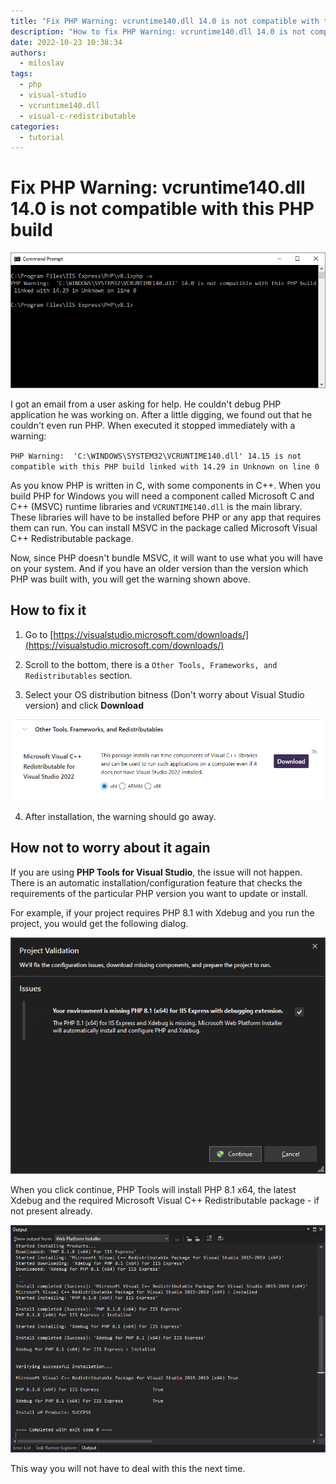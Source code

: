 ```yaml
---
title: "Fix PHP Warning: vcruntime140.dll 14.0 is not compatible with this PHP build"
description: "How to fix PHP Warning: vcruntime140.dll 14.0 is not compatible with this PHP build."
date: 2022-10-23 10:38:34
authors:
  - miloslav
tags:
  - php
  - visual-studio
  - vcruntime140.dll
  - visual-c-redistributable
categories:
  - tutorial
---
```


# Fix PHP Warning: vcruntime140.dll 14.0 is not compatible with this PHP build

![Cover Image](imgs/cmd.png)

I got an email from a user asking for help. He couldn't debug PHP application he was working on. After a little digging, we found out that he couldn't even run PHP. When executed it stopped immediately with a warning:

<!-- more -->

`
PHP Warning:  'C:\WINDOWS\SYSTEM32\VCRUNTIME140.dll' 14.15 is not compatible with this PHP build linked with 14.29 in Unknown on line 0
`

As you know PHP is written in C, with some components in C++. When you build PHP for Windows you will need a component called Microsoft C and C++ (MSVC) runtime libraries and `VCRUNTIME140.dll` is the main library. These libraries will have to be installed before PHP or any app that requires them can run. You can install MSVC in the package called Microsoft Visual C++ Redistributable package.

Now, since PHP doesn't bundle MSVC, it will want to use what you will have on your system. And if you have an older version than the version which PHP was built with, you will get the warning shown above.

## How to fix it

1. Go to [https://visualstudio.microsoft.com/downloads/](https://visualstudio.microsoft.com/downloads/)

2. Scroll to the bottom, there is a `Other Tools, Frameworks, and Redistributables` section.

3. Select your OS distribution bitness (Don't worry about Visual Studio version) and click **Download**

![Visual Studio Download Page](imgs/other-tools.png)

4. After installation, the warning should go away.

## How not to worry about it again

If you are using **PHP Tools for Visual Studio**, the issue will not happen. There is an automatic installation/configuration feature that checks the requirements of the particular PHP version you want to update or install.

For example, if your project requires PHP 8.1 with Xdebug and you run the project, you would get the following dialog.

![Install](imgs/install.png)

When you click continue, PHP Tools will install PHP 8.1 x64, the latest Xdebug and the required Microsoft Visual C++ Redistributable package - if not present already. 

![WebPi output](imgs/webpi-output.png)

This way you will not have to deal with this the next time.
